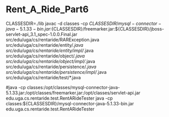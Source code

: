 # Rent_A_Ride_Part6

CLASSESDIR=./lib
javac -d classes -cp ${CLASSESDIR}/mysql-connector-java-5.1.33-bin.jar:${CLASSESDIR}/freemarker.jar:${CLASSESDIR}/jboss-servlet-api_3.1_spec-1.0.0.Final.jar src/edu/uga/cs/rentaride/RARException.java src/edu/uga/cs/rentaride/entity/*.java src/edu/uga/cs/rentaride/entity/impl/*.java src/edu/uga/cs/rentaride/object/*.java src/edu/uga/cs/rentaride/object/impl/*.java src/edu/uga/cs/rentaride/persistence/*.java src/edu/uga/cs/rentaride/persistence/impl/*.java src/edu/uga/cs/rentaride/test/*.java

#java -cp classes:/opt/classes/mysql-connector-java-5.1.33.jar:/opt/classes/freemarker.jar:/opt/classes/servlet-api.jar edu.uga.cs.rentaride.test.RentARideTester
java -cp classes:${CLASSESDIR}/mysql-connector-java-5.1.33-bin.jar edu.uga.cs.rentaride.test.RentARideTester
